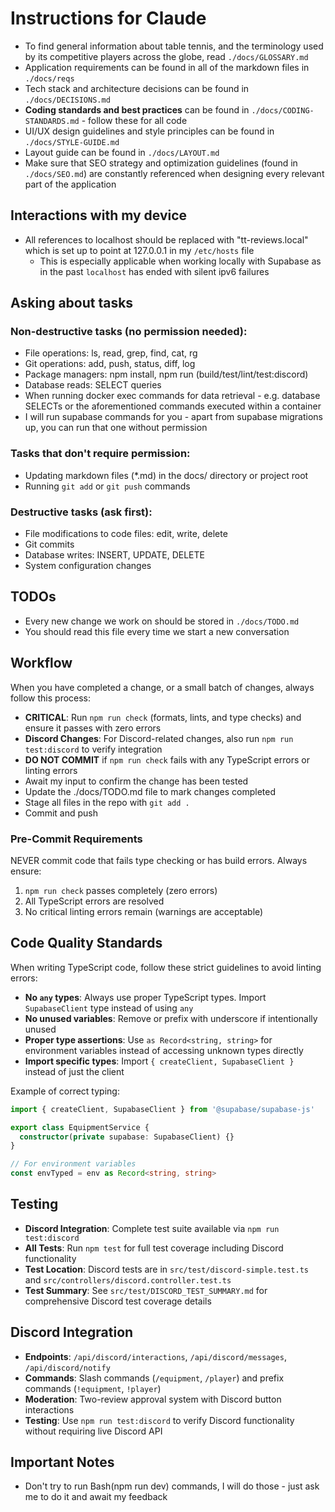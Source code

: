 # Instructions for Claude

- To find general information about table tennis, and the terminology used by its competitive players across the globe, read `./docs/GLOSSARY.md`
- Application requirements can be found in all of the markdown files in `./docs/reqs`
- Tech stack and architecture decisions can be found in `./docs/DECISIONS.md`
- **Coding standards and best practices** can be found in `./docs/CODING-STANDARDS.md` - follow these for all code
- UI/UX design guidelines and style principles can be found in `./docs/STYLE-GUIDE.md`
- Layout guide can be found in `./docs/LAYOUT.md`
- Make sure that SEO strategy and optimization guidelines (found in `./docs/SEO.md`) are constantly referenced when designing every relevant part of the application

## Interactions with my device

- All references to localhost should be replaced with "tt-reviews.local" which is set up to point at 127.0.0.1 in my `/etc/hosts` file
  - This is especially applicable when working locally with Supabase as in the past `localhost` has ended with silent ipv6 failures

## Asking about tasks

### Non-destructive tasks (no permission needed):

- File operations: ls, read, grep, find, cat, rg
- Git operations: add, push, status, diff, log
- Package managers: npm install, npm run (build/test/lint/test:discord)
- Database reads: SELECT queries
- When running docker exec commands for data retrieval - e.g. database SELECTs or the aforementioned commands executed within a container
- I will run supabase commands for you - apart from supabase migrations up, you can run that one without permission

### Tasks that don't require permission:

- Updating markdown files (\*.md) in the docs/ directory or project root
- Running `git add` or `git push` commands

### Destructive tasks (ask first):

- File modifications to code files: edit, write, delete
- Git commits
- Database writes: INSERT, UPDATE, DELETE
- System configuration changes

## TODOs

- Every new change we work on should be stored in `./docs/TODO.md`
- You should read this file every time we start a new conversation

## Workflow

When you have completed a change, or a small batch of changes, always follow this process:

- **CRITICAL**: Run `npm run check` (formats, lints, and type checks) and ensure it passes with zero errors
- **Discord Changes**: For Discord-related changes, also run `npm run test:discord` to verify integration
- **DO NOT COMMIT** if `npm run check` fails with any TypeScript errors or linting errors
- Await my input to confirm the change has been tested
- Update the ./docs/TODO.md file to mark changes completed
- Stage all files in the repo with `git add .`
- Commit and push

### Pre-Commit Requirements

NEVER commit code that fails type checking or has build errors. Always ensure:

1. `npm run check` passes completely (zero errors)
2. All TypeScript errors are resolved
3. No critical linting errors remain (warnings are acceptable)

## Code Quality Standards

When writing TypeScript code, follow these strict guidelines to avoid linting errors:

- **No `any` types**: Always use proper TypeScript types. Import `SupabaseClient` type instead of using `any`
- **No unused variables**: Remove or prefix with underscore if intentionally unused
- **Proper type assertions**: Use `as Record<string, string>` for environment variables instead of accessing unknown types directly
- **Import specific types**: Import `{ createClient, SupabaseClient }` instead of just the client

Example of correct typing:

```typescript
import { createClient, SupabaseClient } from '@supabase/supabase-js'

export class EquipmentService {
  constructor(private supabase: SupabaseClient) {}
}

// For environment variables
const envTyped = env as Record<string, string>
```

## Testing

- **Discord Integration**: Complete test suite available via `npm run test:discord`
- **All Tests**: Run `npm test` for full test coverage including Discord functionality
- **Test Location**: Discord tests are in `src/test/discord-simple.test.ts` and `src/controllers/discord.controller.test.ts`
- **Test Summary**: See `src/test/DISCORD_TEST_SUMMARY.md` for comprehensive Discord test coverage details

## Discord Integration

- **Endpoints**: `/api/discord/interactions`, `/api/discord/messages`, `/api/discord/notify`
- **Commands**: Slash commands (`/equipment`, `/player`) and prefix commands (`!equipment`, `!player`)
- **Moderation**: Two-review approval system with Discord button interactions
- **Testing**: Use `npm run test:discord` to verify Discord functionality without requiring live Discord API

## Important Notes

- Don't try to run Bash(npm run dev) commands, I will do those - just ask me to do it and await my feedback
